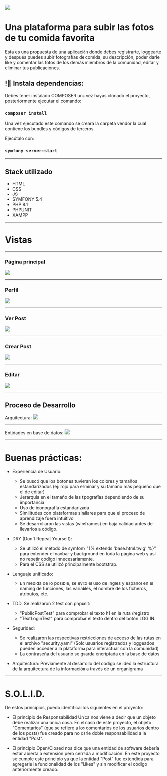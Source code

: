 
![](./public/img/logo.png)

# Una plataforma para subir las fotos de tu comida favorita
Esta es una propuesta de una aplicación donde debes registrarte, loggearte y después puedes subir fotografías de comida, su descripción, poder darle like y comentar las fotos de los demás miembros de la comunidad, editar y eliminar tus publicaciones.

## !🔌 Instala dependencias:
Debes tener instalado COMPOSER una vez hayas clonado el proyecto, posteriormente ejecutar el comando:

### `composer install`
Una vez ejecutado este comando se creará la carpeta vendor la cual contiene los bundles y códigos de terceros.

Ejecútalo con:
### `symfony server:start`
______ 

## Stack utilizado

- HTML    
- CSS
- JS
- SYMFONY 5.4
- PHP 8.1
- PHPUNIT
- XAMPP

______ 
# Vistas 
______ 
### Página principal

![](./public/img/pagina_principal.png)
______ 
### Perfil
![](./public/img/perfil.png)
______ 
### Ver Post
![](./public/img/ver_post.png)
______ 
### Crear Post
![](./public/img/crear_post.png)
______ 
### Editar 
![](./public/img/editar_post.png)
______ 

## Proceso de Desarrollo

Arquitectura: 
![](./public/img/arquitectura.png)
______ 

Entidades en base de datos:
![](./public/img/entidades.png)

______ 
# Buenas prácticas:
- Experiencia de Usuario: 
    - Se buscó que los botones tuvieran los colores y tamaños estandarizados (ej: rojo para eliminar y su tamaño más pequeño que el de editar)
    - Jerarquía en el tamaño de las tipografías dependiendo de su importancia
    - Uso de iconografía estandarizada
    - Similitudes con plataformas similares para que el proceso de aprendizaje fuera intuitivo
    - Se desarrollaron las vistas (wireframes) en baja calidad antes de llevarlos a código.

- DRY (Don't Repeat Yourself):
    - Se utilizó el método de symfony "{% extends 'base.html.twig' %}" para extender el navbar y background en toda la página web y así no repetir código innecesariamente.
    - Para el CSS se utilizó principalmente bootstrap.

- Lenguaje unificado:
    - En medida de lo posible, se evitó el uso de inglés y español en el naming de funciones, las variables, el nombre de los ficheros, atributos, etc.

- TDD. Se realizaron 2 test con phpunit:
    - "PublicPostTest" para comprobar el texto h1 en la ruta /registro
    - "TextLoginTest" para comprobar el texto dentro del botón LOG IN.

- Seguridad:
    - Se realizaron las respectivas restricciones de acceso de las rutas en el archivo "security.yaml" (Solo usuarios registrados y loggeados pueden acceder a la plataforma para interactuar con la comunidad)
    - La contraseña del usuario se guarda encriptada en la base de datos

- Arquitectura:
    Previamente al desarrollo del código se ideó la estructura de la arquitectura de la información a través de un organigrama

______ 
# S.O.L.I.D.
De estos principios, puedo identificar los siguientes en el proyecto:

- El principio de Responsabilidad Única nos viene a decir que un objeto debe realizar una única cosa. En el caso de este proyecto, el objeto "Comentarios" (que se refiere a los comentarios de los usuarios dentro de los posts) fue creado para no darle doble responsabilidad a la entidad "Post".

- El principio Open/Closed nos dice que una entidad de software debería estar abierta a extensión pero cerrada a modificación. En este proyecto se cumple este principio ya que la entidad "Post" fue extendida para agregarle la funcionalidad de los "Likes" y sin modificar el código anteriormente creado.



